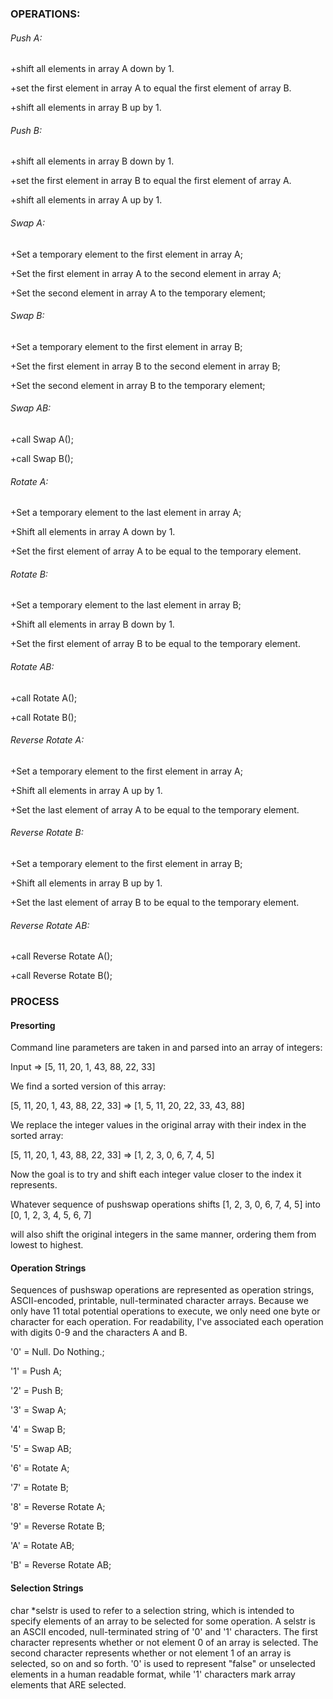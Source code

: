 ### OPERATIONS:

###### Push A:

+shift all elements in array A down by 1.

+set the first element in array A to equal the first element of array B.

+shift all elements in array B up by 1.

###### Push B:

+shift all elements in array B down by 1.

+set the first element in array B to equal the first element of array A.

+shift all elements in array A up by 1.

###### Swap A:

+Set a temporary element to the first element in array A;

+Set the first element in array A to the second element in array A;

+Set the second element in array A to the temporary element;

###### Swap B:

+Set a temporary element to the first element in array B;

+Set the first element in array B to the second element in array B;

+Set the second element in array B to the temporary element;

###### Swap AB:

+call Swap A();

+call Swap B();

###### Rotate A:

+Set a temporary element to the last element in array A;

+Shift all elements in array A down by 1.

+Set the first element of array A to be equal to the temporary element.

###### Rotate B:

+Set a temporary element to the last element in array B;

+Shift all elements in array B down by 1.

+Set the first element of array B to be equal to the temporary element.

###### Rotate AB:

+call Rotate A();

+call Rotate B();

###### Reverse Rotate A:

+Set a temporary element to the first element in array A;

+Shift all elements in array A up by 1.

+Set the last element of array A to be equal to the temporary element.

###### Reverse Rotate B:

+Set a temporary element to the first element in array B;

+Shift all elements in array B up by 1.

+Set the last element of array B to be equal to the temporary element.

###### Reverse Rotate AB:

+call Reverse Rotate A();

+call Reverse Rotate B();


### PROCESS

#### Presorting

Command line parameters are taken in and parsed into an array of integers:

Input => [5, 11, 20, 1, 43, 88, 22, 33]

We find a sorted version of this array:

[5, 11, 20, 1, 43, 88, 22, 33] => [1, 5, 11, 20, 22, 33, 43, 88]

We replace the integer values in the original array with their index in the sorted array:

[5, 11, 20, 1, 43, 88, 22, 33] => [1, 2, 3, 0, 6, 7, 4, 5]

Now the goal is to try and shift each integer value closer to the index it represents.

Whatever sequence of pushswap operations shifts [1, 2, 3, 0, 6, 7, 4, 5] into [0, 1, 2, 3, 4, 5, 6, 7]

will also shift the original integers in the same manner, ordering them from lowest to highest.

#### Operation Strings

Sequences of pushswap operations are represented as operation strings, ASCII-encoded, printable,
null-terminated character arrays. Because we only have 11 total potential operations to execute,
we only need one byte or character for each operation. For readability, I've associated each
operation with digits 0-9 and the characters A and B.



'0' = Null. Do Nothing.;

'1' = Push A;

'2' = Push B;

'3' = Swap A;

'4' = Swap B;

'5' = Swap AB;

'6' = Rotate A;

'7' = Rotate B;

'8' = Reverse Rotate A;

'9' = Reverse Rotate B;

'A' = Rotate AB;

'B' = Reverse Rotate AB;



#### Selection Strings

char *selstr is used to refer to a selection string, which is intended to specify elements of an array
to be selected for some operation. A selstr is an ASCII encoded, null-terminated string of '0' and '1'
characters. The first character represents whether or not element 0 of an array is selected. The second
character represents whether or not element 1 of an array is selected, so on and so forth. '0' is used
to represent "false" or unselected elements in a human readable format, while '1' characters mark array
elements that ARE selected.

